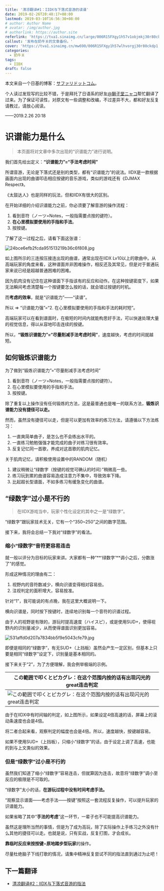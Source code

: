 ```yaml
---
title: '清凉翻译#1：IIDX与下落式音游的读谱'
date: 2019-02-26T20:48:17+08:00
lastmod: 2019-03-10T16:56:30+08:00
# author: Author Name
# avatar: /img/author.jpg
# authorlink: https://author.site
referlink: 'https://tva1.sinaimg.cn/large/006R15FXgy1h57v1objmkj30r80ckdp1.jpg'
callout: '发布在奶牛关的文章备份。'
cover: 'https://tva1.sinaimg.cn/mw690/006R15FXgy1h57wlhvorgj30r80ckdp1.jpg'
categories:
  - 奶牛关
tags:
  - IIDX
draft: false
---
```


本文来自一个日基的博客：[サファリドットコム](https://the-safari.com)。

个人读过发现写的比较不错，于是拜托了日语系的好友[@獅子堂ニャコ](https://cowlevel.net/people/nymiao)帮忙翻译了过来。为了保证可读性，对原文有一些调整和改编，不过差异不大，都和好友反复请教过，请放心阅读。

——2019.2.26 20:18

<!-- more -->

# 识谱能力是什么

> 本页面将对文章中多次出现的“识谱能力”进行说明。

我们首先给出定义：**“识谱能力”=“手法考虑时间”**

所谓音游，无论是下落式还是别的类型，都有“识谱能力”的说法。IIDX是一款根据画面内出现的曲谱叩击相应按键的音乐游戏，类似的游戏还有《DJMAX Respect》。

《太鼓达人》也是同样的玩法，但和IIDX有很大的区别。

在开始详细的介绍识谱能力之前，你必须要了解音游的操作流程：

1.  看到音符（ノーツ=Notes，一般指需要点按的键符）。
2.  **在心里模拟要使用的手指和手法**。
3.  按按键。

了解了这一过程之后，请看下面这张谱：

![24bce6efb2fcda951513219b36c6f808.jpg](https://tva1.sinaimg.cn/large/006R15FXgy1h57v2qe55sj303x05ujri.jpg)

如上图所示的三连按压接连出现的曲谱，通常出现在IIDX Lv10以上的歌曲中。从高端玩家的角度来看，这种谱面并非困难操作，相反还及其常见，但是对于普通玩家来说已经是超越普通困难的困难。

因为肌肉没有记住在这种谱面下手指该有的反应和动作。在这种按键密度下，如果无法瞬间考虑清楚每一个按键要怎么按的话，就会错过按键的时机。

而**考虑的效率**，就是“识谱能力”——“读谱”。

所以 => “识谱能力强”=“2\. 在心里模拟要使用的手指和手法的耗时短”。

高端玩家可以在看到谱面时，在极短的时间内就能构思好手法，可以快速处理大量的视觉信息，得以从容地叩击连续的按键。

所以，**“锻炼识谱能力”=“尽量削减手法考虑时间”**，速度越快，考虑的时间就越短。

## 如何锻炼识谱能力

为了做到“锻炼识谱能力”=“尽量削减手法考虑时间”

1.  看到音符（ノーツ=Notes，一般指需要点按的键符）。
2.  在心里模拟要使用的手指和手法。
3.  按按键。

除了重复以上操作没有任何锻炼的方法，这是最普通也是唯一的联系方法，**锻炼识谱能力没有捷径可以走。**

然而，虽然没有捷径可以走，但是可以更加有效率的练习方法，请遵循以下方法练习：

1.  一直爽简单曲子，是怎么也不会练出水平的。
2.  一直练习勉勉强强才能完成的曲子对练习很有效率。
3.  反复记忆同一首歌，养成对这首歌的肌肉记忆。

关于肌肉记忆，请积极使用设置中的RANDOM（随机）

1.  建议稍微让“绿数字（按键的视觉可确认的时间）”稍微高一些。
2.  练习玩到累的曲谱容易造成注意力不集中，导致效率下降。
3.  比起超长型谱面，不如多练习有缓急变化的曲谱。

## “绿数字”过小是不行的

> 在IIDX游戏当中，玩家个性化设定的其中之一是“绿数字”。

“绿数字”跟玩家技术无关，它有一个“350~250”之间的数字范围。

接下来，我将会总结一下我对“绿数字”的看法。

### 缩小“绿数字”音符更容易连击

就一般以评分为目标的玩家来讲。大家都有一种“**‘绿数字’**调小之后，分数涨了”的感觉。

形成这种情况的理由有二：

1.  视野内的音符数减少，横向识谱变得相对容易些。
2.  注视判定的面积增大，容易按准。

针对“1”，我可能说的有点晚，我在这里大概说明一下。

横向识谱是，同时按下按键时，连续地识别每一个音符的识谱过程。

由于人的视野是有限的，游玩时提高速度（ハイスピ），或是使用SUD+，使得视野内的识别量减少，从而使得谱面识别更加容易。

![531affd0d207a7834bb5f9e5043cfe79.jpg](https://tva1.sinaimg.cn/large/006R15FXgy1h57v3x5nrhj30bj09aaci.jpg)

即便是相同的“绿数字”，有无SUD+（上挡板）虽然会产生一定区别，但基本上只要是相同“绿数字”设定下，识别量是基本相同的。

接下来关于“2”，为了方便理解，我会例举极端的示例。

|この範囲で叩くとピカグレ：在这个范围内按的话有出现闪光的great连击判定|
|--|
| ![この範囲で叩くとピカグレ：在这个范围内按的话有出现闪光的great连击判定](https://tva1.sinaimg.cn/large/006R15FXgy1h57v44nu2dj30am0eb0tt.jpg)

由于在IIDX中有时间轴的判定，如上图所示，如果设定4倍高速的话，屏幕上的滚动条速度也会是4倍。

将二者合起来看，观察判定的幅度也会是4倍。所以，速度越快，按键越容易。

如果不使用SUD+（上挡板），只缩小“绿数字”的话，由于设定上调了高速，也能的到与上文类似的效果。

### 但是“绿数字”过小是不行的

虽然我们知道了缩小“绿数字”容易连击，但就算因为连击，故意将“绿数字”调小至反应的极限是不可取的。

“绿数字”太小的话，**在游玩过程中没有时间考虑手法。**

“观察显示谱面——考虑手法——按键”按照这一套流程反复操作，可以提升玩家的识谱能力。

如果省略了其中“**手法的考虑**”这一环节，一辈子也不可能提高识谱能力。

虽然这是理所当然的事情，但是为了成为高玩，除了实际操作上手练习之外没有什么其他的捷径可以走。也就是说，只有实战，反复打图，才会成长。

**靠临时反应来按按键**=**原地踏步型玩家**的操作。

尽量杜绝脑子下线打歌的情况，请集中精神反复尝试不同的指法直到通过为止吧！

## 下一篇翻译

- [清凉翻译#2：IIDX与下落式音游的指法](https://shinonome-shizuka.github.io/post/cowlevel_backup_08/)